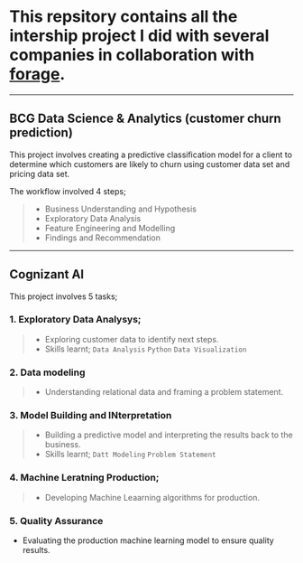 # This repsitory contains all the intership project I did with several companies in collaboration with [forage](https://www.theforage.com).

---

## BCG Data Science  & Analytics (customer churn prediction)

This project involves creating a predictive classification model for a client to determine which customers are likely to churn using customer data set and pricing data set.

The workflow involved 4 steps;

>  - Business Understanding and Hypothesis
>  - Exploratory Data Analysis
>  - Feature Engineering and Modelling
>  - Findings and Recommendation

---
## Cognizant AI

This project involves 5 tasks;

### 1. Exploratory Data Analysys;
> - Exploring customer data to identify next steps.
> - Skills learnt; `Data Analysis` `Python` `Data Visualization`


### 2. Data modeling
> - Understanding relational data and framing a problem statement.

### 3. Model Building and INterpretation
> - Building a predictive model and interpreting the results back to the business.
> - Skills learnt; `Datt Modeling` `Problem Statement`

### 4. Machine Leratning Production;
> - Developing Machine Leaarning algorithms for production.

### 5. Quality Assurance
- Evaluating the production machine learning model to ensure quality results.


